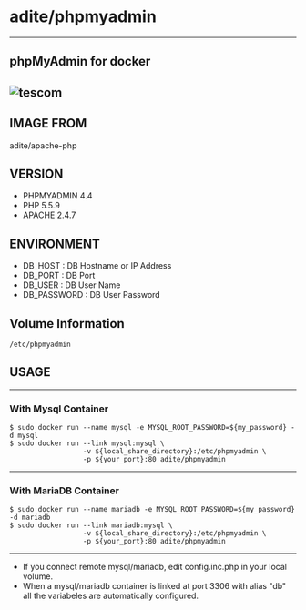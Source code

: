 # adite/phpmyadmin
---
## phpMyAdmin for docker
![tescom](https://en.gravatar.com/userimage/96759029/aa4308f795041de37cc2fedf0d1071ca?size=128)
---
## IMAGE FROM
adite/apache-php

## VERSION
* PHPMYADMIN 4.4
* PHP 5.5.9
* APACHE 2.4.7

## ENVIRONMENT
* DB_HOST       : DB Hostname or IP Address
* DB_PORT       : DB Port
* DB_USER       : DB User Name
* DB_PASSWORD   : DB User Password

## Volume Information
```shell
/etc/phpmyadmin
```

## USAGE
---
### With Mysql Container
```shell
$ sudo docker run --name mysql -e MYSQL_ROOT_PASSWORD=${my_password} -d mysql
$ sudo docker run --link mysql:mysql \
                  -v ${local_share_directory}:/etc/phpmyadmin \
                  -p ${your_port}:80 adite/phpmyadmin
```
---
### With MariaDB Container
```shell
$ sudo docker run --name mariadb -e MYSQL_ROOT_PASSWORD=${my_password} -d mariadb
$ sudo docker run --link mariadb:mysql \
                  -v ${local_share_directory}:/etc/phpmyadmin \
                  -p ${your_port}:80 adite/phpmyadmin
```
---
* If you connect remote mysql/mariadb, edit config.inc.php in your local volume.
* When a mysql/mariadb container is linked at port 3306 with alias "db" all the variabeles are automatically configured.
